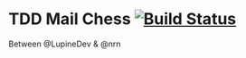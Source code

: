 # TDD Mail Chess [![Build Status](https://travis-ci.org/LupineDev/tdd_chess.png?branch=fizz_buzz)](https://travis-ci.org/LupineDev/tdd_chess)



Between @LupineDev & @nrn
